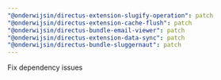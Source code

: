 ```yaml
---
"@onderwijsin/directus-extension-slugify-operation": patch
"@onderwijsin/directus-extension-cache-flush": patch
"@onderwijsin/directus-bundle-email-viewer": patch
"@onderwijsin/directus-extension-data-sync": patch
"@onderwijsin/directus-bundle-sluggernaut": patch
---
```


Fix dependency issues
